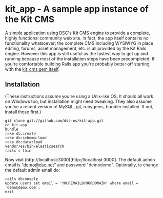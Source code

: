 kit_app - A sample app instance of the Kit CMS
=======

A simple application using DSC's Kit CMS engine to provide a complete, highly functional community web site.  In fact, the app
itself contains no functionality whatsoever; the complete CMS including WYSIWYG in place editing, forums, asset management,
etc. is all provided by the Kit Rails engine.  However this app is still useful as the fastest way to get up and running because 
most of the installation steps have been precompleted.  If you're comfortable building Rails app you're probably better off
starting with the [kit_cms gem itself](https://github.com/dsc-os/kit_cms).

Installation
------------

(These instructions assume you're using a Unix-like OS.  It should all work on Windows too, but installation might need tweaking. They also assume you've a recent version of MySQL, git, rubygems, bundler installed.  If not, install those first.)

    git clone git://github.com/dsc-os/kit-app.git
    cd kit-app
    bundle
    rake db:create
    rake db:schema:load
    rake db:data:load
    vendor/es/bin/elasticsearch
    rails s thin
    
Now visit (http://localhost:3000)[http://localhost:3000].  The default admin email is "demo@dsc.net" and password "demodemo".  Optionally, to change the default admin email do:

    rails dbconsole
    update users set email = 'YOUREMAIL@YOURDOMAIN' where email = 'demo@demo.com';
    exit
    



    
